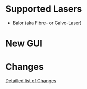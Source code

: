 # Supported Lasers
- Balor (aka Fibre- or Galvo-Laser)

# New GUI

# Changes
[Detailled list of Changes](https://github.com/meerk40t/meerk40t/wiki/0.8-Detailled-Changes)
